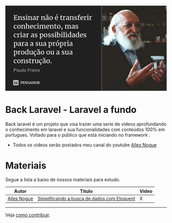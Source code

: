 ![](paulo_freire.jpg)
# Back Laravel - Laravel a fundo 

Back laravel é um projeto que visa trazer uma serie de videos aprofundando o conhecimento em laravel e sua funcionalidades com conteúdos 100% em portugues. Voltado para o público que está iniciando no framework .

  - Todos os videos serão postados meu canal do youtube  [Allex Nogue](https://youtube.com/AllexNogue) 

# Materiais 
Segue a lista a baixo de nossos materiais para estudo.

| Autor | Titulo | Vídeo |
| ------ | ------ | ------- |
| [Allex Nogue](https://alexnogueira.com/) | [Simplificando a busca de dados com Eloquent](/models/simplificando.md) | X |




-------------
Veja [como contribuir]().
